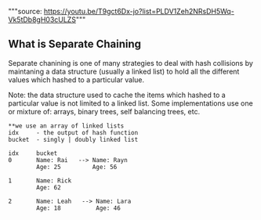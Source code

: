 """source: https://youtu.be/T9gct6Dx-jo?list=PLDV1Zeh2NRsDH5Wq-Vk5tDb8gH03cULZS"""

## What is Separate Chaining
Separate chanining is one of many strategies to deal with hash collisions by maintaning a data structure (usually a linked list) to hold all the different values which hashed to a particular value.

Note: the data structure used to cache the items which hashed to a particular value is not limited to a linked list. Some implementations use one or mixture of: arrays, binary trees, self balancing trees, etc.


```text
**we use an array of linked lists
idx     - the output of hash function
bucket  - singly | doubly linked list

idx     bucket
0       Name: Rai   --> Name: Rayn
        Age: 25         Age: 56

1       Name: Rick
        Age: 62   

2       Name: Leah   --> Name: Lara
        Age: 18          Age: 46
```
